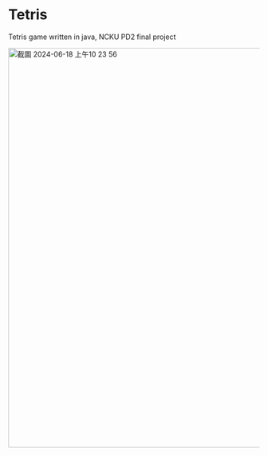 # Tetris
Tetris game written in java, NCKU PD2 final project
   
<img width="802" alt="截圖 2024-06-18 上午10 23 56" src="https://github.com/HellHBBD/Tetris/assets/90096602/b4ed6e4e-1555-4a17-8162-8bcc007543cc">
